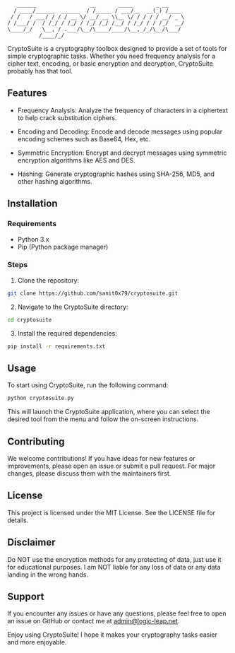 ```
   ______                 __       _____       _ __     
  / ____/______  ______  / /_____ / ___/__  __(_) /____ 
 / /   / ___/ / / / __ \/ __/ __ \\__ \/ / / / / __/ _ \
/ /___/ /  / /_/ / /_/ / /_/ /_/ /__/ / /_/ / / /_/  __/
\____/_/   \__, / .___/\__/\____/____/\__,_/_/\__/\___/ 
          /____/_/                                      
```

CryptoSuite is a cryptography toolbox designed to provide a set of tools for simple cryptographic tasks. Whether you need frequency analysis for a cipher text, encoding, or basic encryption and decryption, CryptoSuite probably has that tool.

## Features

- Frequency Analysis: Analyze the frequency of characters in a ciphertext to help crack substitution ciphers.

- Encoding and Decoding: Encode and decode messages using popular encoding schemes such as Base64, Hex, etc.

- Symmetric Encryption: Encrypt and decrypt messages using symmetric encryption algorithms like AES and DES.

- Hashing: Generate cryptographic hashes using SHA-256, MD5, and other hashing algorithms.


## Installation
### Requirements

- Python 3.x
- Pip (Python package manager)

### Steps
1. Clone the repository:
```bash
git clone https://github.com/sanit0x79/cryptosuite.git
```
2. Navigate to the CryptoSuite directory:
```bash
cd cryptosuite
```
3. Install the required dependencies:
```bash
pip install -r requirements.txt
```
## Usage

To start using CryptoSuite, run the following command:

```bash
python cryptosuite.py
```

This will launch the CryptoSuite application, where you can select the desired tool from the menu and follow the on-screen instructions.

## Contributing
We welcome contributions! If you have ideas for new features or improvements, please open an issue or submit a pull request. For major changes, please discuss them with the maintainers first.

## License
This project is licensed under the MIT License. See the LICENSE file for details.

## Disclaimer
Do NOT use the encryption methods for any protecting of data, just use it for educational purposes.
I am NOT liable for any loss of data or any data landing in the wrong hands.

## Support

If you encounter any issues or have any questions, please feel free to open an issue on GitHub or contact me at admin@logic-leap.net.

Enjoy using CryptoSuite! I hope it makes your cryptography tasks easier and more enjoyable.
